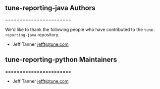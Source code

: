 ## tune-reporting-java Authors
=======================

We'd like to thank the following people who have contributed to the `tune-reporting-java` repository.

- Jeff Tanner <jefft@tune.com>

## tune-reporting-python Maintainers
=======================

- Jeff Tanner <jefft@tune.com>